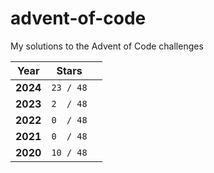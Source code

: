 # advent-of-code
My solutions to the Advent of Code challenges   

| Year |   Stars  | |
|------|----------|---|
| **2024** | `23 / 48` | | 
| **2023** | `2  / 48` | |
| **2022** | `0  / 48` | |
| **2021** | `0  / 48` | |
| **2020** | `10 / 48` | |



